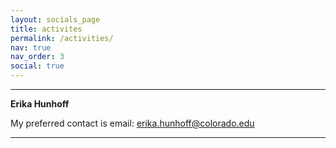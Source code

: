 ```yaml
---
layout: socials_page
title: activites
permalink: /activities/
nav: true
nav_order: 3
social: true
---
```


---

**Erika Hunhoff** <br />

My preferred contact is email:
<a href='mailto:erika.hunhoff@colorado.edu'>erika.hunhoff@colorado.edu</a><br />

---
